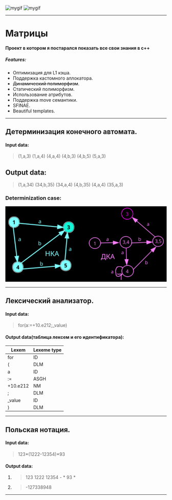 <!--![mygif](https://media1.tenor.com/m/Ky6v0lFLVXwAAAAd/arch-linux-i-use-arch.gif)-->
![mygif](preview_image/arch-linux-i-use-archonline-video-cutter.com-ezgif.com-video-to-gif-converter.gif)
![mygif](preview_image/p.gif)
___

# Матрицы
#### Проект в котором я постарался показать все свои знания в c++
##### Features:
* Оптимизация для L1 кэша.
* Поддержка кастомного аллокатора.
* ~~Динамический полиморфизм~~.
* Статический полиморфизм.
* Использование атрибутов.
* Поддержка move семантики.
* SFINAE.
* Beautiful templates.

___

## Детерминизация конечного автомата.
#### Input data:
> (1,a,3) (1,a,4) (4,a,4) (4,b,3) (4,b,5) (5,a,3)
## Output data:
> (1,a,34) (34,b,35) (34,a,4) (4,b,35) (4,a,4) (35,a,3)
### Determinization case:
![gallery](preview_image/de-termination.png)

___

## Лексический анализатор.
#### Input data:
> for(a:=+10.e212;_value)
#### Output data(таблица лексем и его идентификатора):
|       Lexem       |       Lexeme type     |
|-------------------|:----------------------|
| for               | ID                    |
| (                 | DLM                   |
| a                 | ID                    |
| :=                | ASGH                  |
| +10.e212          | NM                    |
| ;                 | DLM                   |
| _value            | ID                    |
| )                 | DLM                   |

___

## Польская нотация.
#### Input data:
> 123*(1222-12354)*93
#### Output data:
1. > 123 1222 12354 - * 93 *
2. > -127338948

___
